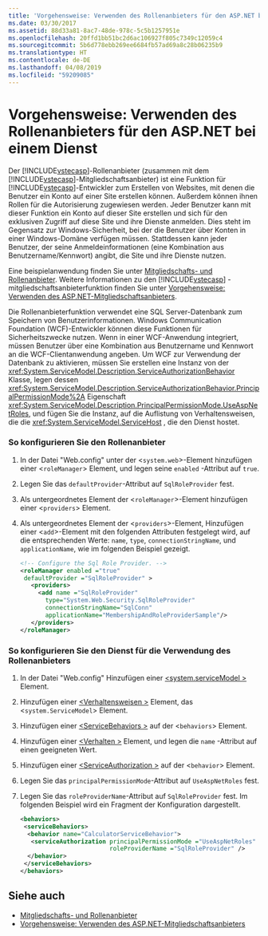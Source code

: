 ```yaml
---
title: 'Vorgehensweise: Verwenden des Rollenanbieters für den ASP.NET bei einem Dienst'
ms.date: 03/30/2017
ms.assetid: 88d33a81-8ac7-48de-978c-5c5b1257951e
ms.openlocfilehash: 20ffd1bb51bc2d6ac106927f805c7349c12059c4
ms.sourcegitcommit: 5b6d778ebb269ee6684fb57ad69a8c28b06235b9
ms.translationtype: HT
ms.contentlocale: de-DE
ms.lasthandoff: 04/08/2019
ms.locfileid: "59209085"
---
```

# <a name="how-to-use-the-aspnet-role-provider-with-a-service"></a>Vorgehensweise: Verwenden des Rollenanbieters für den ASP.NET bei einem Dienst
Der [!INCLUDE[vstecasp](../../../../includes/vstecasp-md.md)]-Rollenanbieter (zusammen mit dem [!INCLUDE[vstecasp](../../../../includes/vstecasp-md.md)]-Mitgliedschaftsanbieter) ist eine Funktion für [!INCLUDE[vstecasp](../../../../includes/vstecasp-md.md)]-Entwickler zum Erstellen von Websites, mit denen die Benutzer ein Konto auf einer Site erstellen können. Außerdem können ihnen Rollen für die Autorisierung zugewiesen werden. Jeder Benutzer kann mit dieser Funktion ein Konto auf dieser Site erstellen und sich für den exklusiven Zugriff auf diese Site und ihre Dienste anmelden. Dies steht im Gegensatz zur Windows-Sicherheit, bei der die Benutzer über Konten in einer Windows-Domäne verfügen müssen. Stattdessen kann jeder Benutzer, der seine Anmeldeinformationen (eine Kombination aus Benutzername/Kennwort) angibt, die Site und ihre Dienste nutzen.  
  
 Eine beispielanwendung finden Sie unter [Mitgliedschafts- und Rollenanbieter](../../../../docs/framework/wcf/samples/membership-and-role-provider.md). Weitere Informationen zu den [!INCLUDE[vstecasp](../../../../includes/vstecasp-md.md)] -mitgliedschaftsanbieterfunktion finden Sie unter [Vorgehensweise: Verwenden des ASP.NET-Mitgliedschaftsanbieters](../../../../docs/framework/wcf/feature-details/how-to-use-the-aspnet-membership-provider.md).  
  
 Die Rollenanbieterfunktion verwendet eine SQL Server-Datenbank zum Speichern von Benutzerinformationen. Windows Communication Foundation (WCF)-Entwickler können diese Funktionen für Sicherheitszwecke nutzen. Wenn in einer WCF-Anwendung integriert, müssen Benutzer über eine Kombination aus Benutzername und Kennwort an die WCF-Clientanwendung angeben. Um WCF zur Verwendung der Datenbank zu aktivieren, müssen Sie erstellen eine Instanz von der <xref:System.ServiceModel.Description.ServiceAuthorizationBehavior> Klasse, legen dessen <xref:System.ServiceModel.Description.ServiceAuthorizationBehavior.PrincipalPermissionMode%2A> Eigenschaft <xref:System.ServiceModel.Description.PrincipalPermissionMode.UseAspNetRoles>, und fügen Sie die Instanz, auf die Auflistung von Verhaltensweisen, die die <xref:System.ServiceModel.ServiceHost> , die den Dienst hostet.  
  
### <a name="to-configure-the-role-provider"></a>So konfigurieren Sie den Rollenanbieter  
  
1.  In der Datei "Web.config" unter der <`system.web`>-Element hinzufügen einer <`roleManager`> Element, und legen seine `enabled` -Attribut auf `true`.  
  
2.  Legen Sie das `defaultProvider`-Attribut auf `SqlRoleProvider` fest.  
  
3.  Als untergeordnetes Element der <`roleManager`>-Element hinzufügen einer <`providers`> Element.  
  
4.  Als untergeordnetes Element der <`providers`>-Element, Hinzufügen einer <`add`>-Element mit den folgenden Attributen festgelegt wird, auf die entsprechenden Werte: `name`, `type`, `connectionStringName`, und `applicationName`, wie im folgenden Beispiel gezeigt.  
  
    ```xml  
    <!-- Configure the Sql Role Provider. -->  
    <roleManager enabled ="true"   
     defaultProvider ="SqlRoleProvider" >  
       <providers>  
         <add name ="SqlRoleProvider"   
           type="System.Web.Security.SqlRoleProvider"   
           connectionStringName="SqlConn"   
           applicationName="MembershipAndRoleProviderSample"/>  
       </providers>  
    </roleManager>  
    ```  
  
### <a name="to-configure-the-service-to-use-the-role-provider"></a>So konfigurieren Sie den Dienst für die Verwendung des Rollenanbieters  
  
1.  In der Datei "Web.config" Hinzufügen einer [ \<system.serviceModel >](../../../../docs/framework/configure-apps/file-schema/wcf/system-servicemodel.md) Element.  
  
2.  Hinzufügen einer [ \<Verhaltensweisen >](../../../../docs/framework/configure-apps/file-schema/wcf/behaviors.md) Element, das <`system.ServiceModel`> Element.  
  
3.  Hinzufügen einer [ \<ServiceBehaviors >](../../../../docs/framework/configure-apps/file-schema/wcf/servicebehaviors.md) auf der <`behaviors`> Element.  
  
4.  Hinzufügen einer [ \<Verhalten >](../../../../docs/framework/configure-apps/file-schema/wcf/behavior-of-endpointbehaviors.md) Element, und legen die `name` -Attribut auf einen geeigneten Wert.  
  
5.  Hinzufügen einer [ \<ServiceAuthorization >](../../../../docs/framework/configure-apps/file-schema/wcf/serviceauthorization-element.md) auf der <`behavior`> Element.  
  
6.  Legen Sie das `principalPermissionMode`-Attribut auf `UseAspNetRoles` fest.  
  
7.  Legen Sie das `roleProviderName`-Attribut auf `SqlRoleProvider` fest. Im folgenden Beispiel wird ein Fragment der Konfiguration dargestellt.  
  
    ```xml  
    <behaviors>  
     <serviceBehaviors>  
      <behavior name="CalculatorServiceBehavior">  
       <serviceAuthorization principalPermissionMode ="UseAspNetRoles"  
                             roleProviderName ="SqlRoleProvider" />  
      </behavior>  
     </serviceBehaviors>  
    </behaviors>  
    ```  
  
## <a name="see-also"></a>Siehe auch

- [Mitgliedschafts- und Rollenanbieter](../../../../docs/framework/wcf/samples/membership-and-role-provider.md)
- [Vorgehensweise: Verwenden des ASP.NET-Mitgliedschaftsanbieters](../../../../docs/framework/wcf/feature-details/how-to-use-the-aspnet-membership-provider.md)
